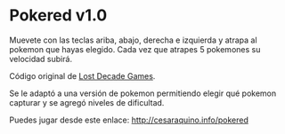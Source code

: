<h1>Pokered v1.0</h1>

<p>Muevete con las teclas ariba, abajo, derecha e izquierda y atrapa al pokemon que hayas elegido. Cada vez que atrapes 5 pokemones su velocidad subirá.</p>

<p>Código original de <a href="http://www.lostdecadegames.com/how-to-make-a-simple-html5-canvas-game/" target="blank">Lost Decade Games</a>.

<p>Se le adaptó a una versión de pokemon permitiendo elegir qué pokemon capturar y se agregó niveles de dificultad.</p>

<p>Puedes jugar desde este enlace: <a href="http://cesaraquino.info/pokered" target="blank">http://cesaraquino.info/pokered</a></p>
